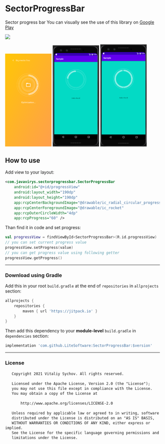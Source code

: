 # SectorProgressBar
Sector progress bar
You can visually see the use of this library on [Google Play](https://play.google.com/store/apps/details?id=com.litesoftteam.phonecleaner)

[![](https://jitpack.io/v/LiteSoftware/SectorProgressBar.svg)](https://jitpack.io/#LiteSoftware/SectorProgressBar)

<img src="screens/1_1.png" width="30%" /> <img src="screens/1_2.png" width="30%" /> <img src="screens/1_3.png" width="30%" />

## How to use
Add view to your layout:
```xml
<com.javavirys.sectorprogressbar.SectorProgressBar
    android:id="@+id/progressView"
    android:layout_width="190dp"
    android:layout_height="190dp"
    app:rcpCenterBackgroundImage="@drawable/ic_radial_circular_progress_background"
    app:rcpCenterForegroundImage="@drawable/ic_rocket"
    app:rcpOuterCircleWidth="4dp"
    app:rcpProgress="60" />
```

Than find it in code and set progress:
```kotlin
val progressView = findViewById<SectorProgressBar>(R.id.progressView)
// you can set current progress value
progressView.setProgress(value)
// you can get progress value using following getter
progressView.getProgress()
```

---

### Download using Gradle

Add this in your root `build.gradle` at the end of `repositories` in `allprojects` section:
```groovy
allprojects {
    repositories {
        maven { url 'https://jitpack.io' }
    }
}
```

Then add this dependency to your **module-level** `build.gradle` in `dependencies` section:
```groovy
implementation 'com.github.LiteSoftware:SectorProgressBar:$version'
```

---

### License

```
   Copyright 2021 Vitaliy Sychov. All rights reserved.

   Licensed under the Apache License, Version 2.0 (the "License");
   you may not use this file except in compliance with the License.
   You may obtain a copy of the License at

       http://www.apache.org/licenses/LICENSE-2.0

   Unless required by applicable law or agreed to in writing, software
   distributed under the License is distributed on an "AS IS" BASIS,
   WITHOUT WARRANTIES OR CONDITIONS OF ANY KIND, either express or implied.
   See the License for the specific language governing permissions and
   limitations under the License.
```
